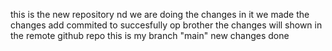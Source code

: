 this is the new repository
nd we are doing the changes in it
we made the changes add commited to succesfully
op brother
the changes will shown in the remote github repo
this is my branch "main"
new changes done